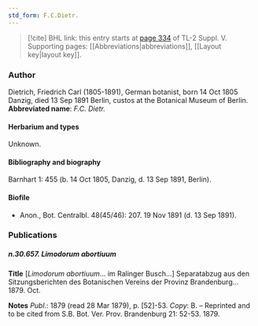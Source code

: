 ```yaml
---
std_form: F.C.Dietr.
---
```


> [!cite] BHL link: this entry starts at [page 334](https://www.biodiversitylibrary.org/page/33259380) of TL-2 Suppl. V.
> Supporting pages: [[Abbreviations|abbreviations]], [[Layout key|layout key]].

### Author

Dietrich, Friedrich Carl (1805-1891), German botanist, born 14 Oct 1805 Danzig, died 13 Sep 1891 Berlin, custos at the Botanical Museum of Berlin. 
**Abbreviated name**: *F.C. Dietr.*

#### Herbarium and types

Unknown.

#### Bibliography and biography

Barnhart 1: 455 (b. 14 Oct 1805, Danzig, d. 13 Sep 1891, Berlin).

#### Biofile

- Anon., Bot. Centralbl. 48(45/46): 207. 19 Nov 1891 (d. 13 Sep 1891).

### Publications

##### n.30.657. Limodorum abortiuum

**Title**
\[*Limodorum abortiuum*... im Ralinger Busch...\] Separatabzug aus den Sitzungsberichten des Botanischen Vereins der Provinz Brandenburg... 1879. Oct.

**Notes**
*Publ*.: 1879 (read 28 Mar 1879), p. \[52\]-53. *Copy*: B. – Reprinted and to be cited from S.B. Bot. Ver. Prov. Brandenburg 21: 52-53. 1879.

